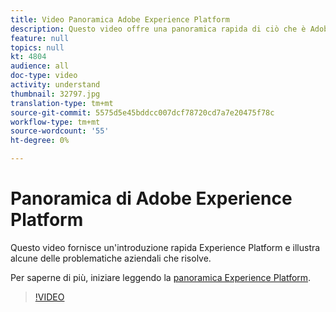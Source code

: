 ```yaml
---
title: Video Panoramica Adobe Experience Platform
description: Questo video offre una panoramica rapida di ciò che è Adobe Experience Platform e delle sfide aziendali che è in grado di risolvere.
feature: null
topics: null
kt: 4804
audience: all
doc-type: video
activity: understand
thumbnail: 32797.jpg
translation-type: tm+mt
source-git-commit: 5575d5e45bddcc007dcf78720cd7a7e20475f78c
workflow-type: tm+mt
source-wordcount: '55'
ht-degree: 0%

---
```



# Panoramica di Adobe Experience Platform

Questo video fornisce un&#39;introduzione rapida  Experience Platform e illustra alcune delle problematiche aziendali che risolve.

Per saperne di più, iniziare leggendo la [panoramica  Experience Platform](../home.md).

>[!VIDEO](https://video.tv.adobe.com/v/32797?quality=12&learn=on)